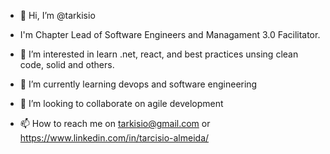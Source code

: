 - 👋 Hi, I’m @tarkisio

- I'm Chapter Lead of Software Engineers and Managament 3.0 Facilitator.

- 👀 I’m interested in learn .net, react, and best practices unsing clean code, solid and others.
- 🌱 I’m currently learning devops and software engineering
- 💞️ I’m looking to collaborate on agile development
- 📫 How to reach me on tarkisio@gmail.com or https://www.linkedin.com/in/tarcisio-almeida/

<!---
tarkisio/tarkisio is a ✨ special ✨ repository because its `README.md` (this file) appears on your GitHub profile.
You can click the Preview link to take a look at your changes.
--->
